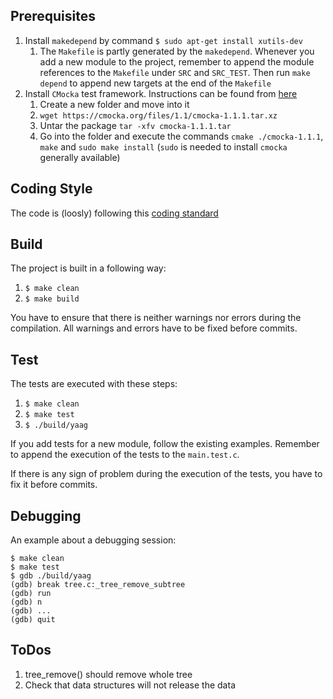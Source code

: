 

Prerequisites
-
1. Install `makedepend` by command `$ sudo apt-get install xutils-dev`
    1. The `Makefile` is partly generated by the `makedepend`. Whenever you add a new module to the project, remember to append the module references to the `Makefile` under `SRC` and `SRC_TEST`. Then run `make depend` to append new targets at the end of the `Makefile`
2. Install `CMocka` test framework. Instructions can be found from [here](https://cmocka.org/)
    1. Create a new folder and move into it
    2. `wget https://cmocka.org/files/1.1/cmocka-1.1.1.tar.xz`
    3. Untar the package `tar -xfv cmocka-1.1.1.tar`
    4. Go into the folder and execute the commands `cmake ./cmocka-1.1.1`, `make` and `sudo make install` (`sudo` is needed to install `cmocka` generally available)

Coding Style
-
The code is (loosly) following this [coding standard](https://users.ece.cmu.edu/~eno/coding/CCodingStandard.html)

Build
-
The project is built in a following way:

1. `$ make clean`
2. `$ make build`

You have to ensure that there is neither warnings nor errors during the compilation. All warnings and errors have to be fixed before commits.

Test
-
The tests are executed with these steps:

1. `$ make clean`
2. `$ make test`
3. `$ ./build/yaag`

If you add tests for a new module, follow the existing examples. Remember to append the execution of the tests to the `main.test.c`.

If there is any sign of problem during the execution of the tests, you have to fix it before commits.

Debugging
-
An example about a debugging session:

    $ make clean
    $ make test
    $ gdb ./build/yaag
    (gdb) break tree.c:_tree_remove_subtree
    (gdb) run
    (gdb) n
    (gdb) ...
    (gdb) quit

ToDos
-
1. tree_remove() should remove whole tree
2. Check that data structures will not release the data
